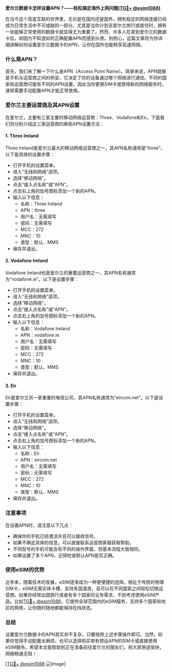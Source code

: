 **爱尔兰数据卡怎样设置APN？——轻松搞定海外上网问题[[TG💪+ @esim1088](https://t.me/s/esim1088)]**

在当今这个高度互联的世界里，无论是在国内还是国外，拥有稳定的网络连接已经成为日常生活中不可或缺的一部分。尤其是当你计划去爱尔兰旅行或居住时，拥有一张能够正常使用的数据卡就显得尤为重要了。然而，许多人在拿到爱尔兰的数据卡后，却因为不知道如何正确配置APN而感到头疼。别担心，这篇文章将为你详细讲解如何设置爱尔兰数据卡的APN，让你在国外也能畅享高速网络。

### 什么是APN？

首先，我们来了解一下什么是APN（Access Point Name）。简单来说，APN就像是手机与运营商之间的桥梁，它决定了你的设备通过哪个网络进行通信。不同的国家和运营商可能有不同的APN设置，因此当你更换SIM卡或使用新的网络服务时，通常需要手动配置APN才能正常使用。

### 爱尔兰主要运营商及其APN设置

在爱尔兰，主要有三家主要的移动网络运营商：Three、Vodafone和Eir。下面我们将分别介绍这三家运营商的典型APN设置方法：

#### 1. Three Ireland
Three Ireland是爱尔兰最大的移动网络运营商之一，其APN名称通常是“three”。以下是具体的设置步骤：
- 打开手机的设置菜单。
- 进入“无线和网络”选项。
- 选择“移动网络”。
- 点击“接入点名称”或“APN”。
- 点击右上角的加号图标添加一个新的APN。
- 输入以下信息：
  - 名称：Three Ireland
  - APN：three
  - 用户名：无需填写
  - 密码：无需填写
  - MCC：272
  - MNC：10
  - 类型：默认、MMS
- 保存并退出。

#### 2. Vodafone Ireland
Vodafone Ireland也是爱尔兰的重要运营商之一，其APN名称通常为“vodafone.ie”。以下是设置步骤：
- 打开手机的设置菜单。
- 进入“无线和网络”选项。
- 选择“移动网络”。
- 点击“接入点名称”或“APN”。
- 点击右上角的加号图标添加一个新的APN。
- 输入以下信息：
  - 名称：Vodafone Ireland
  - APN：vodafone.ie
  - 用户名：无需填写
  - 密码：无需填写
  - MCC：272
  - MNC：10
  - 类型：默认、MMS
- 保存并退出。

#### 3. Eir
Eir是爱尔兰另一家重要的电信公司，其APN名称通常为“eircom.net”。以下是设置步骤：
- 打开手机的设置菜单。
- 进入“无线和网络”选项。
- 选择“移动网络”。
- 点击“接入点名称”或“APN”。
- 点击右上角的加号图标添加一个新的APN。
- 输入以下信息：
  - 名称：Eir
  - APN：eircom.net
  - 用户名：无需填写
  - 密码：无需填写
  - MCC：272
  - MNC：10
  - 类型：默认、MMS
- 保存并退出。

### 注意事项

在设置APN时，请注意以下几点：
- 确保你的手机已经激活并且可以接收信号。
- 如果不确定具体的信息，可以直接联系运营商客服获取帮助。
- 不同型号的手机可能会有不同的操作界面，但基本流程大致相同。
- 如果设置了多个APN，记得检查默认APN是否正确。

### 使用eSIM的优势

近年来，随着技术的发展，eSIM逐渐成为一种更便捷的选择。相比于传统的物理SIM卡，eSIM无需实体卡槽，支持多国漫游，且可以在不同国家之间轻松切换运营商。如果你经常出国旅行或者有多个国家的业务需求，不妨考虑使用eSIM产品。比如[TG💪+ @esim1088](https://t.me/s/esim1088)，它提供全球范围内的eSIM服务，支持多个国家和地区的网络，让你随时随地都能保持在线状态。

### 总结

设置爱尔兰数据卡的APN其实并不复杂，只要按照上述步骤操作即可。当然，如果你觉得手动配置太麻烦，也可以选择购买带有预设APN的SIM卡或直接使用eSIM服务。希望本文能帮助到正在准备前往爱尔兰的朋友们，祝大家旅途愉快，网络畅通无阻！

[[TG💪+ @esim1088](https://t.me/s/esim1088) ![Image](https://i.postimg.cc/4NQfJmqS/Snipaste-2025-05-13-00-14-12.png)]